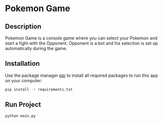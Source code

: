 # Pokemon Game

## Description

Pokemon Game is a console game where you can select your Pokemon and start a fight with the Opponent. Opponent is a bot and his selection is set up automatically during the game.

## Installation

Use the package manager [pip](https://pip.pypa.io/en/stable/) to install all required packages to run this app on your computer:

```bash
pip install -r requirements.txt
```

## Run Project

```bash
python main.py
```